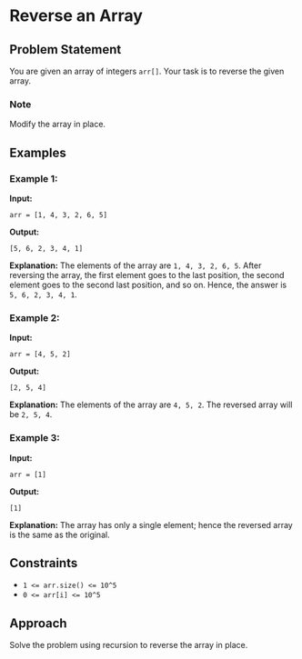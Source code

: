 # Reverse an Array

## Problem Statement
You are given an array of integers `arr[]`. Your task is to reverse the given array.

### Note
Modify the array in place.

## Examples

### Example 1:
**Input:**
```
arr = [1, 4, 3, 2, 6, 5]
```
**Output:**
```
[5, 6, 2, 3, 4, 1]
```
**Explanation:**
The elements of the array are `1, 4, 3, 2, 6, 5`. After reversing the array, the first element goes to the last position, the second element goes to the second last position, and so on. Hence, the answer is `5, 6, 2, 3, 4, 1`.

### Example 2:
**Input:**
```
arr = [4, 5, 2]
```
**Output:**
```
[2, 5, 4]
```
**Explanation:**
The elements of the array are `4, 5, 2`. The reversed array will be `2, 5, 4`.

### Example 3:
**Input:**
```
arr = [1]
```
**Output:**
```
[1]
```
**Explanation:**
The array has only a single element; hence the reversed array is the same as the original.

## Constraints
- `1 <= arr.size() <= 10^5`
- `0 <= arr[i] <= 10^5`

## Approach
Solve the problem using recursion to reverse the array in place.

